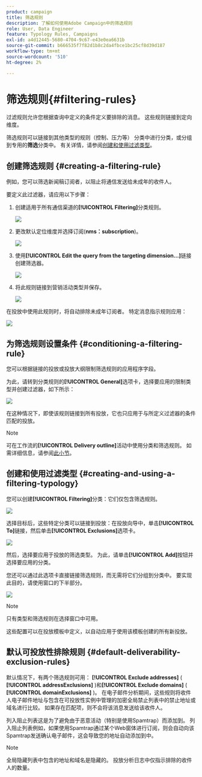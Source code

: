 ```yaml
---
product: campaign
title: 筛选规则
description: 了解如何使用Adobe Campaign中的筛选规则
role: User, Data Engineer
feature: Typology Rules, Campaigns
exl-id: a4d12445-5680-4704-9c67-e43e0ea6631b
source-git-commit: b666535f7f82d1b8c2da4fbce1bc25cf8d39d187
workflow-type: tm+mt
source-wordcount: '510'
ht-degree: 2%

---
```


# 筛选规则{#filtering-rules}

过滤规则允许您根据查询中定义的条件定义要排除的消息。 这些规则链接到定向维度。

筛选规则可以链接到其他类型的规则（控制、压力等） 分类中进行分类，或分组到专用的&#x200B;**筛选**&#x200B;分类中。 有关详情，请参阅[创建和使用过滤类型](#creating-and-using-a-filtering-typology)。

## 创建筛选规则 {#creating-a-filtering-rule}

例如，您可以筛选新闻稿订阅者，以阻止将通信发送给未成年的收件人。

要定义此过滤器，请应用以下步骤：

1. 创建适用于所有通信渠道的&#x200B;**[!UICONTROL Filtering]**&#x200B;分类规则。

   ![](assets/campaign_opt_create_filter_01.png)

1. 更改默认定位维度并选择订阅(**nms：subscription**)。

   ![](assets/campaign_opt_create_filter_02.png)

1. 使用&#x200B;**[!UICONTROL Edit the query from the targeting dimension...]**&#x200B;链接创建筛选器。

   ![](assets/campaign_opt_create_filter_03.png)

1. 将此规则链接到营销活动类型并保存。

   ![](assets/campaign_opt_create_filter_04.png)

在投放中使用此规则时，将自动排除未成年订阅者。 特定消息指示规则应用：

![](assets/campaign_opt_create_filter_05.png)

## 为筛选规则设置条件 {#conditioning-a-filtering-rule}

您可以根据链接的投放或投放大纲限制筛选规则的应用程序字段。

为此，请转到分类规则的&#x200B;**[!UICONTROL General]**&#x200B;选项卡，选择要应用的限制类型并创建过滤器，如下所示：

![](assets/campaign_opt_create_filter_06.png)

在这种情况下，即使该规则链接到所有投放，它也只应用于与所定义过滤器的条件匹配的投放。

>[!NOTE]
>
>可在工作流的&#x200B;**[!UICONTROL Delivery outline]**&#x200B;活动中使用分类和筛选规则。 如需详细信息，请参阅[此小节](../../workflow/using/delivery-outline.md)。

## 创建和使用过滤类型 {#creating-and-using-a-filtering-typology}

您可以创建&#x200B;**[!UICONTROL Filtering]**&#x200B;分类：它们仅包含筛选规则。

![](assets/campaign_opt_create_typo_filtering.png)

选择目标后，这些特定分类可以链接到投放：在投放向导中，单击&#x200B;**[!UICONTROL To]**&#x200B;链接，然后单击&#x200B;**[!UICONTROL Exclusions]**&#x200B;选项卡。

![](assets/campaign_opt_apply_typo_filtering.png)

然后，选择要应用于投放的筛选类型。 为此，请单击&#x200B;**[!UICONTROL Add]**&#x200B;按钮并选择要应用的分类。

您还可以通过此选项卡直接链接筛选规则，而无需将它们分组到分类中。 要实现此目的，请使用窗口的下半部分。

![](assets/campaign_opt_select_typo_filtering.png)

>[!NOTE]
>
>只有类型和筛选规则在选择窗口中可用。
>
>这些配置可以在投放模板中定义，以自动应用于使用该模板创建的所有新投放。
>

## 默认可投放性排除规则 {#default-deliverability-exclusion-rules}

默认情况下，有两个筛选规则可用： **[!UICONTROL Exclude addresses]** ( **[!UICONTROL addressExclusions]** )和&#x200B;**[!UICONTROL Exclude domains]** ( **[!UICONTROL domainExclusions]** )。 在电子邮件分析期间，这些规则将收件人电子邮件地址与包含在可投放性实例中管理的加密全局禁止列表中的禁止地址或域名进行比较。 如果存在匹配项，则不会将该消息发送给该收件人。

列入阻止列表这是为了避免由于恶意活动（特别是使用Spamtrap）而添加到。 列入阻止列表例如，如果使用Spamtrap通过某个Web窗体进行订阅，则会自动向该Spamtrap发送确认电子邮件，这会导致您的地址自动添加到中。

>[!NOTE]
>
>全局隐藏列表中包含的地址和域名是隐藏的。 投放分析日志中仅指示排除的收件人的数量。
